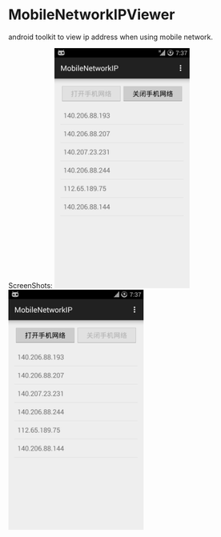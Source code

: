 MobileNetworkIPViewer
=====================

android toolkit to view ip address when using mobile network.

ScreenShots:
<img src="https://github.com/ransj/MobileNetworkIPViewer/blob/master/Screenshots/Screenshot_2014-11-24-19-37-08.png" width=270 height=480>
<img src="https://github.com/ransj/MobileNetworkIPViewer/blob/master/Screenshots/Screenshot_2014-11-24-19-37-30.png" width=270 height=480>
